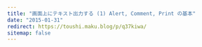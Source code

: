 ```yaml
---
title: "画面上にテキスト出力する (1) Alert, Comment, Print の基本"
date: "2015-01-31"
redirect: https://toushi.maku.blog/p/q37kiwa/
sitemap: false
---
```


